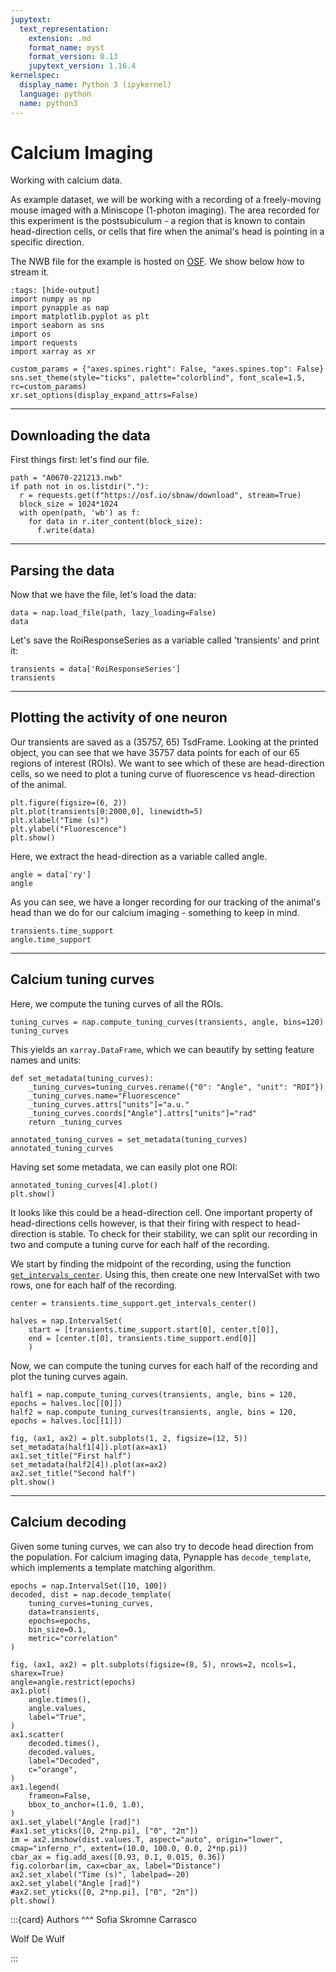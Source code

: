 ```yaml
---
jupytext:
  text_representation:
    extension: .md
    format_name: myst
    format_version: 0.13
    jupytext_version: 1.16.4
kernelspec:
  display_name: Python 3 (ipykernel)
  language: python
  name: python3
---
```


Calcium Imaging
============

Working with calcium data.

As example dataset, we will be working with a recording of a freely-moving mouse imaged with a Miniscope (1-photon imaging).
The area recorded for this experiment is the postsubiculum - a region that is known to contain head-direction cells, or cells that fire when the animal's head is pointing in a specific direction.

The NWB file for the example is hosted on [OSF](https://osf.io/sbnaw). We show below how to stream it.

```{code-cell} ipython3
:tags: [hide-output]
import numpy as np
import pynapple as nap
import matplotlib.pyplot as plt
import seaborn as sns
import os
import requests 
import xarray as xr

custom_params = {"axes.spines.right": False, "axes.spines.top": False}
sns.set_theme(style="ticks", palette="colorblind", font_scale=1.5, rc=custom_params)
xr.set_options(display_expand_attrs=False)
```

***
Downloading the data
------------------
First things first: let's find our file.

```{code-cell} ipython3
path = "A0670-221213.nwb"
if path not in os.listdir("."):
  r = requests.get(f"https://osf.io/sbnaw/download", stream=True)
  block_size = 1024*1024
  with open(path, 'wb') as f:
    for data in r.iter_content(block_size):
      f.write(data)
```

***
Parsing the data
------------------
Now that we have the file, let's load the data:

```{code-cell} ipython3
data = nap.load_file(path, lazy_loading=False)
data
```

Let's save the RoiResponseSeries as a variable called 'transients' and print it:

```{code-cell} ipython3
transients = data['RoiResponseSeries']
transients
```

***
Plotting the activity of one neuron
-----------------------------------
Our transients are saved as a (35757, 65) TsdFrame. Looking at the printed object, you can see that we have 35757 data points for each of our 65 regions of interest (ROIs). We want to see which of these are head-direction cells, so we need to plot a tuning curve of fluorescence vs head-direction of the animal.

```{code-cell} ipython3
plt.figure(figsize=(6, 2))
plt.plot(transients[0:2000,0], linewidth=5)
plt.xlabel("Time (s)")
plt.ylabel("Fluorescence")
plt.show()
```

Here, we extract the head-direction as a variable called angle.

```{code-cell} ipython3
angle = data['ry']
angle
```

As you can see, we have a longer recording for our tracking of the animal's head than we do for our calcium imaging - something to keep in mind.

```{code-cell} ipython3
transients.time_support
angle.time_support
```

***
Calcium tuning curves
---------------------
Here, we compute the tuning curves of all the ROIs.

```{code-cell} ipython3
tuning_curves = nap.compute_tuning_curves(transients, angle, bins=120)
tuning_curves
```

This yields an `xarray.DataFrame`, which we can beautify by setting feature names and units:

```{code-cell} ipython3
def set_metadata(tuning_curves):
    _tuning_curves=tuning_curves.rename({"0": "Angle", "unit": "ROI"})
    _tuning_curves.name="Fluorescence"
    _tuning_curves.attrs["units"]="a.u."
    _tuning_curves.coords["Angle"].attrs["units"]="rad"
    return _tuning_curves

annotated_tuning_curves = set_metadata(tuning_curves)
annotated_tuning_curves
```

Having set some metadata, we can easily plot one ROI:

```{code-cell} ipython3
annotated_tuning_curves[4].plot()
plt.show()
```

It looks like this could be a head-direction cell. One important property of head-directions cells however, is that their firing with respect to head-direction is stable. To check for their stability, we can split our recording in two and compute a tuning curve for each half of the recording.

We start by finding the midpoint of the recording, using the function [`get_intervals_center`](pynapple.IntervalSet.get_intervals_center). Using this, then create one new IntervalSet with two rows, one for each half of the recording.

```{code-cell} ipython3
center = transients.time_support.get_intervals_center()

halves = nap.IntervalSet(
	start = [transients.time_support.start[0], center.t[0]],
    end = [center.t[0], transients.time_support.end[0]]
    )
```

Now, we can compute the tuning curves for each half of the recording and plot the tuning curves again.

```{code-cell} ipython3
half1 = nap.compute_tuning_curves(transients, angle, bins = 120, epochs = halves.loc[[0]])
half2 = nap.compute_tuning_curves(transients, angle, bins = 120, epochs = halves.loc[[1]])

fig, (ax1, ax2) = plt.subplots(1, 2, figsize=(12, 5))
set_metadata(half1[4]).plot(ax=ax1)
ax1.set_title("First half")
set_metadata(half2[4]).plot(ax=ax2)
ax2.set_title("Second half")
plt.show()
```

***
Calcium decoding
---------------------

Given some tuning curves, we can also try to decode head direction from the population.
For calcium imaging data, Pynapple has `decode_template`, which implements a template matching algorithm.

```{code-cell} ipython3
epochs = nap.IntervalSet([10, 100])
decoded, dist = nap.decode_template(
    tuning_curves=tuning_curves,
    data=transients,
    epochs=epochs,
    bin_size=0.1,
    metric="correlation"
)
```

```{code-cell} ipython3
fig, (ax1, ax2) = plt.subplots(figsize=(8, 5), nrows=2, ncols=1, sharex=True)
angle=angle.restrict(epochs)
ax1.plot(
    angle.times(),
    angle.values,
    label="True",
)
ax1.scatter(
    decoded.times(),
    decoded.values,
    label="Decoded",
    c="orange",
)
ax1.legend(
    frameon=False,
    bbox_to_anchor=(1.0, 1.0),
)
ax1.set_ylabel("Angle [rad]")
#ax1.set_yticks([0, 2*np.pi], ["0", "2π"])
im = ax2.imshow(dist.values.T, aspect="auto", origin="lower", cmap="inferno_r", extent=(10.0, 100.0, 0.0, 2*np.pi))
cbar_ax = fig.add_axes([0.93, 0.1, 0.015, 0.36])
fig.colorbar(im, cax=cbar_ax, label="Distance")
ax2.set_xlabel("Time (s)", labelpad=-20)
ax2.set_ylabel("Angle [rad]")
#ax2.set_yticks([0, 2*np.pi], ["0", "2π"])
plt.show()
```

:::{card}
Authors
^^^
Sofia Skromne Carrasco

Wolf De Wulf

:::
